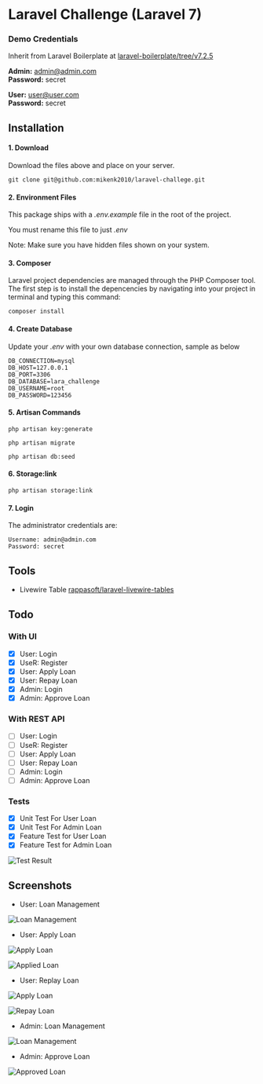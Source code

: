 # Laravel Challenge (Laravel 7)


### Demo Credentials
Inherit from Laravel Boilerplate at [laravel-boilerplate/tree/v7.2.5](https://github.com/rappasoft/laravel-boilerplate/tree/v7.2.5)

**Admin:** admin@admin.com  
**Password:** secret

**User:** user@user.com  
**Password:** secret

## Installation
#### 1. Download
Download the files above and place on your server.

```
git clone git@github.com:mikenk2010/laravel-challege.git
```

#### 2. Environment Files
This package ships with a *.env.example* file in the root of the project.

You must rename this file to just *.env*

Note: Make sure you have hidden files shown on your system.

#### 3. Composer
Laravel project dependencies are managed through the PHP Composer tool. The first step is to install the depencencies by navigating into your project in terminal and typing this command:

```
composer install
```

#### 4. Create Database
Update your *.env* with your own database connection, sample as below

```
DB_CONNECTION=mysql
DB_HOST=127.0.0.1
DB_PORT=3306
DB_DATABASE=lara_challenge
DB_USERNAME=root
DB_PASSWORD=123456
```

#### 5. Artisan Commands

```
php artisan key:generate

php artisan migrate

php artisan db:seed
```

#### 6. Storage:link

```
php artisan storage:link
```

#### 7. Login

The administrator credentials are:

```
Username: admin@admin.com
Password: secret
```

## Tools
- Livewire Table [rappasoft/laravel-livewire-tables](https://github.com/rappasoft/laravel-livewire-tables)

## Todo

### With UI
- [x] User: Login 
- [x] UseR: Register
- [x] User: Apply Loan 
- [x] User: Repay Loan
- [x] Admin: Login
- [x] Admin: Approve Loan

### With REST API
- [ ] User: Login
- [ ] UseR: Register
- [ ] User: Apply Loan
- [ ] User: Repay Loan
- [ ] Admin: Login
- [ ] Admin: Approve Loan

### Tests
- [x] Unit Test For User Loan
- [x] Unit Test For Admin Loan
- [x] Feature Test for User Loan
- [x] Feature Test for Admin Loan 

![Test Result](https://i.imgur.com/nCUtY2R.png)

## Screenshots
- User: Loan Management

![Loan Management](https://i.imgur.com/RBZVAfn.png)

- User: Apply Loan

![Apply Loan](https://i.imgur.com/fItMCiB.png)

![Applied Loan](https://i.imgur.com/UZd5Uzl.png)


- User: Replay Loan

![Apply Loan](https://i.imgur.com/Z8PgbhU.png)

![Repay Loan](https://i.imgur.com/9T5tYs9.png)

- Admin: Loan Management

![Loan Management](https://i.imgur.com/5DH8rYN.pngg)

- Admin: Approve Loan

![Approved Loan](https://i.imgur.com/jRZReeg.png)

